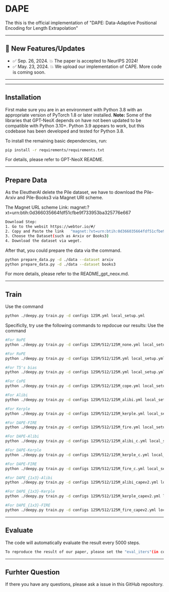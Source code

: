 # DAPE
The this is the official implementation of "DAPE: Data-Adaptive Positional Encoding for Length Extrapolation"

---
## 🚩 **New Features/Updates**
- ✅ Sep. 26, 2024. 💥 The paper is accepted to NeurIPS 2024!
- ✅ May. 23, 2024. 💥 We upload our implementation of CAPE. More code is coming soon.

---

---
**Installation**
---


First make sure you are in an environment with Python 3.8 with an appropriate version of PyTorch 1.8 or later installed. **Note:** Some of the libraries that GPT-NeoX depends on have not been updated to be compatible with Python 3.10+. Python 3.9 appears to work, but this codebase has been developed and tested for Python 3.8.

To install the remaining basic dependencies, run:

```bash
pip install -r requirements/requirements.txt
```
For details, please refer to GPT-NeoX README.

---
**Prepare Data**
---

As the EleutherAI delete the Pile dataset, we have to download the Pile-Arxiv and Pile-Books3 via Magnet URI scheme.

The Magnet URL scheme Link: magnet:?xt=urn:btih:0d366035664fdf51cfbe9f733953ba325776e667
```bash
Download Step:
1. Go to the websit https://webtor.io/#/
2. Copy and Paste the link   "magnet:?xt=urn:btih:0d366035664fdf51cfbe9f733953ba325776e667".
3. Choose the Dataset(such as Arxiv or Books3)
4. Download the dataset via weget.
```


After that, you could prepare the data via the command. 
```bash
python prepare_data.py -d ./data --dataset arxiv 
python prepare_data.py -d ./data --dataset books3 
```
For more details, please refer to the README_gpt_neox.md.


---
**Train**
---
Use the command
```bash
python ./deepy.py train.py -d configs 125M.yml local_setup.yml
```
Specificlly, try use the following commands to repdocue our results:
Use the command
```bash
#For NoPE
python ./deepy.py train.py -d configs 125M/512/125M_none.yml local_setup.yml

#For RoPE
python ./deepy.py train.py -d configs 125M/512/125M.yml local_setup.yml

#For T5's bias
python ./deepy.py train.py -d configs 125M/512/125M.yml local_setup.yml

#For CoPE
python ./deepy.py train.py -d configs 125M/512/125M_cope.yml local_setup.yml

#For Alibi
python ./deepy.py train.py -d configs 125M/512/125M_alibi.yml local_setup.yml

#For Kerple
python ./deepy.py train.py -d configs 125M/512/125M_kerple.yml local_setup.yml

#For DAPE-FIRE
python ./deepy.py train.py -d configs 125M/512/125M_fire.yml local_setup.yml

#For DAPE-Alibi
python ./deepy.py train.py -d configs 125M/512/125M_alibi_c.yml local_setup.yml

#For DAPE-Kerple
python ./deepy.py train.py -d configs 125M/512/125M_kerple_c.yml local_setup.yml

#For DAPE-FIRE
python ./deepy.py train.py -d configs 125M/512/125M_fire_c.yml local_setup.yml

#For DAPE_{1x3}-Alibi
python ./deepy.py train.py -d configs 125M/512/125M_alibi_capev2.yml local_setup.yml

#For DAPE_{1x3}-Kerple
python ./deepy.py train.py -d configs 125M/512/125M_kerple_capev2.yml local_setup.yml

#For DAPE_{1x3}-FIRE
python ./deepy.py train.py -d configs 125M/512/125M_fire_capev2.yml local_setup.yml
```

---
**Evaluate**
---
The code will automatically evaluate the result every 5000 steps.
```bash
To reproduce the result of our paper, please set the "eval_iters"(in config yml files) to 20
```
---
**Furhter Question**
---
If there you have any questions, please ask a issue in this GitHub repository.